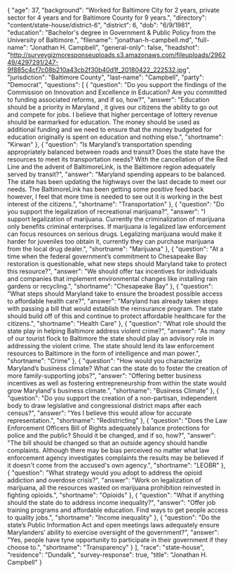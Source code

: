 {
  "age": 37,
  "background": "Worked for Baltimore City for 2 years, private sector for 4 years and for Baltimore County for 9 years.",
  "directory": "content/state-house/district-6",
  "district": 6,
  "dob": "6/9/1981",
  "education": "Bachelor's degree in Government & Public Policy from the University of Baltimore.",
  "filename": "jonathan-h-campbell.md",
  "full-name": "Jonathan H. Campbell",
  "general-only": false,
  "headshot": "http://surveygizmoresponseuploads.s3.amazonaws.com/fileuploads/296249/4297291/247-9f885c4cf7c08b210a43cb2f30b40d1f_20180422_222532.jpg",
  "jurisdiction": "Baltimore County",
  "last-name": "Campbell",
  "party": "Democrat",
  "questions": [
    {
      "question": "Do you support the findings of the Commission on Innovation and Excellence in Education? Are you committed to funding associated reforms, and if so, how?",
      "answer": "Education should be a priority in Maryland , it gives our citizens the ability to go out and compete for jobs. I believe that higher percentage of lottery revenue should be earmarked for education. The money should be used as additional funding and we need to ensure that the money budgeted for education originally is spent on education and nothing else.",
      "shortname": "Kirwan"
    },
    {
      "question": "Is Maryland’s transportation spending appropriately balanced between roads and transit? Does the state have the resources to meet its transportation needs? With the cancellation of the Red Line and the advent of BaltimoreLink, is the Baltimore region adequately served by transit?",
      "answer": "Maryland spending appears to be balanced. The state has been updating the highways over the last decade to meet our needs. The BaltimoreLink has been getting some positive feed back however,  I feel that more time is needed to see out it is working in the best interest of the citizens.",
      "shortname": "Transportation"
    },
    {
      "question": "Do you support the legalization of recreational marijuana?",
      "answer": "I support legalization of marijuana. Currently the criminalization of marijuana only benefits criminal enterprises. If marijuana is legalized law enforcement can focus resources on serious drugs. Legalizing marijuana would make it harder for juveniles too obtain it, currently they can purchase marijuana from the local drug dealer.",
      "shortname": "Marijuana"
    },
    {
      "question": "At a time when the federal government’s commitment to Chesapeake Bay restoration is questionable, what new steps should Maryland take to protect this resource?",
      "answer": "We should offer tax incentives for individuals and companies that implement environmental changes like installing rain gardens or recycling.",
      "shortname": "Chesapeake Bay"
    },
    {
      "question": "What steps should Maryland take to ensure the broadest possible access to affordable health care?",
      "answer": "Maryland has already taken steps with passing a bill that would establish the reinsurance program.  The state should build off of this and continue to protect affordable healthcare for the citizens.",
      "shortname": "Health Care"
    },
    {
      "question": "What role should the state play in helping Baltimore address violent crime?",
      "answer": "As many of our tourist flock to Baltimore the state should play an advisory role in addressing the violent crime. The state should lend its law enforcement resources to Baltimore in the form of intelligence and man power.",
      "shortname": "Crime"
    },
    {
      "question": "How would you characterize Maryland’s business climate? What can the state do to foster the creation of more family-supporting jobs?",
      "answer": "Offering better business incentives as well as fostering entrepreneurship from within the state would grow Maryland's business climate.",
      "shortname": "Business Climate"
    },
    {
      "question": "Do you support the creation of a non-partisan, independent body to draw legislative and congressional district maps after each census?",
      "answer": "Yes I believe this would allow for accurate representation.",
      "shortname": "Redistricting"
    },
    {
      "question": "Does the Law Enforcement Officers Bill of Rights adequately balance protections for police and the public? Should it be changed, and if so, how?",
      "answer": "The bill should be changed so that an outside agency should handle complaints. Although there may be bias perceived no matter what law enforcement agency investigates complaints the results may be believed if it doesn't come from the accused's own agency.",
      "shortname": "LEOBR"
    },
    {
      "question": "What strategy would you adopt to address the opioid addiction and overdose crisis?",
      "answer": "Work on legalization of marijuana,  all the resources wasted on marijuana prohibition reinvested in fighting opioids.",
      "shortname": "Opioids"
    },
    {
      "question": "What if anything should the state do to address income inequality?",
      "answer": "Offer job training programs and affordable education. Find ways to get people access to quality jobs.",
      "shortname": "Income inequality"
    },
    {
      "question": "Do the state’s Public Information Act and open meetings laws adequately ensure Marylanders’ ability to exercise oversight of the government?",
      "answer": "Yes, people have tyne opportunity to participate in their government if they choose to.",
      "shortname": "Transparency"
    }
  ],
  "race": "state-house",
  "residence": "Dundalk",
  "survey-response": true,
  "title": "Jonathan H. Campbell"
}
